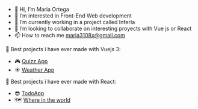- 👋 Hi, I’m Maria Ortega
- 👀 I’m interested in Front-End Web development
- 🌱 I’m currently working in a project called InferIa 
- 💞️ I’m looking to collaborate on interesting proyects with Vue js or React
- 📫 How to reach me maria3108x@gmail.com

:rocket: Best projects i have ever made with Vuejs 3:
- :video_game: [Quizz App](https://reliable-crisp-194936.netlify.app) 
- :sunny: [Weather App](https://app.netlify.com/sites/brilliant-dusk-8b4c61/overview)

:rocket: Best projects i have ever made with  React:
- :sunglasses: [TodoApp](https://mellifluous-kataifi-8f4171.netlify.app/)
- :world_map: [Where in the world](https://unique-lolly-f4d05c.netlify.app/)
<!---
ortegi/ortegi is a ✨ special ✨ repository because its `README.md` (this file) appears on your GitHub profile.
You can click the Preview link to take a look at your changes.
--->
